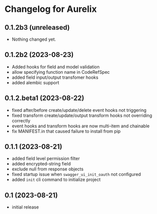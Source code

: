 # Changelog for Aurelix

## 0.1.2b3 (unreleased)


- Nothing changed yet.


## 0.1.2b2 (2023-08-23)

- Added hooks for field and model validation
- allow specifying function name in CodeRefSpec
- added field input/output transfomer hooks
- added alembic support

## 0.1.2.beta1 (2023-08-22)

- fixed after/before create/update/delete event hooks not triggering
- fixed transform create/update/output transform hooks not overriding correctly
- event hooks and transform hooks are now multi-item and chainable
- fix MANIFEST.in that caused failure to install from pip


## 0.1.1 (2023-08-21)

- added field level permission filter
- added encrypted-string field
- exclude null from response objects
- fixed startup issue when `swagger_ui_init_oauth` not configured
- added `init` cli command to initialize project

## 0.1 (2023-08-21)

- initial release
